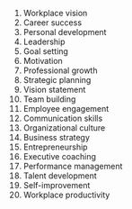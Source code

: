 1. Workplace vision
2. Career success
3. Personal development
4. Leadership
5. Goal setting
6. Motivation
7. Professional growth
8. Strategic planning
9. Vision statement
10. Team building
11. Employee engagement
12. Communication skills
13. Organizational culture
14. Business strategy
15. Entrepreneurship
16. Executive coaching
17. Performance management
18. Talent development
19. Self-improvement
20. Workplace productivity
